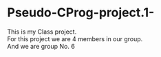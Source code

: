 # Pseudo-CProg-project.1- <br>
This is my Class project.<br>
For this project we are 4 members in our group.<br>
And we are group No. 6


